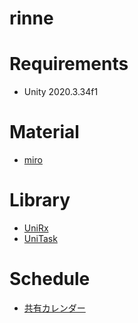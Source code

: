 # rinne

# Requirements
 * Unity 2020.3.34f1

# Material
* [miro](https://miro.com/app/board/uXjVOOD7R2w=/)

<!-- # Architecture

![Architecture](https://github.com/RiseManagement/JGA2022/blob/main/Assets/UML/Architecture.png)
 -->
# Library

* [UniRx](https://github.com/neuecc/UniRx)
* [UniTask](https://github.com/Cysharp/UniTask)

# Schedule
* [共有カレンダー](https://timetreeapp.com/calendars/qxEbqx8nBPDf)
<!-- * [ロードマップ](https://app.zenhub.com/workspaces/engeneering-622c2546e350770015e8e427/board) -->

